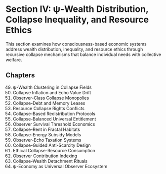 # Section IV: ψ-Wealth Distribution, Collapse Inequality, and Resource Ethics

This section examines how consciousness-based economic systems address wealth distribution, inequality, and resource ethics through recursive collapse mechanisms that balance individual needs with collective welfare.

## Chapters

49. ψ-Wealth Clustering in Collapse Fields
50. Collapse Inflation and Echo Value Drift
51. Observer-Class Collapse Monopolies
52. Collapse-Debt and Memory Leases
53. Resource Collapse Rights Conflicts
54. Collapse-Based Redistribution Protocols
55. Collapse-Balanced Universal Entitlement
56. Observer Survival Threshold Economics
57. Collapse-Rent in Fractal Habitats
58. Collapse-Energy Subsidy Models
59. Observer-Echo Taxation Systems
60. Collapse-Guided Anti-Scarcity Design
61. Ethical Collapse-Resource Consumption
62. Observer Contribution Indexing
63. Collapse-Wealth Detachment Rituals
64. ψ-Economy as Universal Observer Ecosystem 